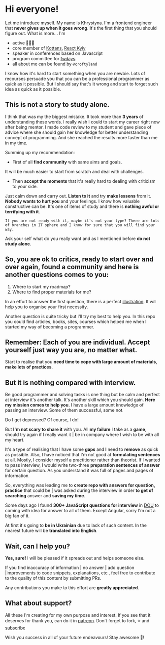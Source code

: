 # Hi everyone!

Let me introduce myself. My name is Khrystyna. I'm a frontend engineer that **never gives up when it goes wrong**. It's the first thing that you should figure out. 
What is more... I'm 

* active 👩🏻‍🏫
* core member of [Kottans](https://kottans.org), [React Kyiv](https://www.meetup.com/Kyiv-ReactJS-Meetup/)
* speaker in conferences based on Javascript
* program committee for [fwdays](https://fwdays.com) 
* all about me can be found by `@croftyland`

I know how it's hard to start something when you are newbie. Lots of recourses persuade you that you can be a professional programmer as quick as it possible. 
But I should say that's it wrong and start to forget such idea as quick as it possible. 

## This is not a story to study alone. 

I think that was my the biggest mistake. It took more than **3 years** of understanding these words. I really wish I could to start my career right now after being mentor. I made code review to my student and gave piece of advice where she should gain her knowledge for better understanding concept of programming. And she reached the results more faster than me in my time. 

Summing up my recommendation: 
* First of all **find community** with same aims and goals. 

It will be much easier to start from scratch and deal with challenges. 
* Then **accept the moments** that it's really hard to dealing with criticism to your side.

Just calm down and carry out. **Listen to it** and try **make lessons** from it. **Nobody wants to hurt you** and your feelings. I know how valuable constructive can be. It's one of items of study and there is **nothing awful or terrifying with it**. 

`If you are not ready with it, maybe it's not your type? There are lots of branches in IT sphere and I know for sure that you will find your way.` 

Ask your self what do you really want and as I mentioned before **do not study alone**.

## So, you are ok to critics, ready to start over and over again, found a community and here is another questions comes to you: 

1. Where to start my roadmap?
2. Where to find proper materials for me? 

In an effort to answer the first question, there is a perfect [illustration](https://roadmap.sh/roadmaps). It will help you to organise your first necessity.

Another question is quite tricky but I'll try my best to help you. In this repo you could find articles, books, sites, courses which helped me when I started my way of becoming a programmer. 

## Remember: Each of you are individual. Accept yourself just way you are, no matter what. 

Start to realise that you **need time to cope with large amount of materials**, **make lots of practices**.

## But it is nothing compared with interview.

Be good programmer and solving tasks is one thing but be calm and perfect at interview it's another talk. It's another skill which you should gain. 
**Here my mission comes to help you.** I have a large amount knowledge of passing an interview. Some of them successful, some not. 

Do I get depressed? Of course, I do! 

But **I'm not scary to share it** with you. All **my failure** I take as a **game**, should try again if I really want it | be in company where I wish to be with all my heart.

It's a type of realising that I have some **gaps** and I need to **remove** as quick as possible. Also, I have noticed that I'm not good at **formulating sentences** at all.  Mostly, I consider myself a practitioner rather than theorist. If I wanted to pass interview, I would write two-three **preparation sentences of answer** for certain question. As you understand it was full of pages and pages of information.

So, everything was leading me to **create repo with answers for question, practice** that could be | was asked during the interview in order **to get of searching** answer and **saving my time**.  

Some days ago I found **300+ JavaScript questions for interview** in [DOU](https://dou.ua/lenta/articles/interview-questions-javascript-developer/) to coming with idea for answer to all of them. Except Angular, sorry I'm not a big fan of it.

At first it's going to **be in Ukrainian** due to lack of such content. In the nearest future will be **translated into English**.    

## Wait, can I help you?

**Yes, sure!** I will be pleased if it spreads out and helps someone else. 

If you find inaccuracy of information | no answer | add question |improvements to code snippets, explanations, etc., feel free to contribute to the quality of this content by submitting PRs.

Any contributions you make to this effort are **greatly appreciated**.

## What about support?
All these I'm creating for my own purpose and interest. If you see that it deserves for thank you, can do it in [patreon](https://www.patreon.com/user?u=31388438&fan_landing=true). Don't forget to fork, ⭐️ and [subscribe](https://twitter.com/croftyland?lang=en)   

Wish you success in all of your future endeavours! Stay awesome 🤩!
